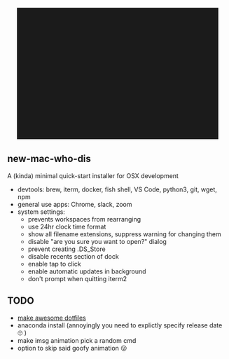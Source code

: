 <p align="center">
  <img width="460" height="300" src="assets/nmwd.gif">
</p>

## new-mac-who-dis

A (kinda) minimal quick-start installer for OSX development

- devtools: brew, iterm, docker, fish shell, VS Code, python3, git, wget, npm
- general use apps: Chrome, slack, zoom
- system settings:
  - prevents workspaces from rearranging 
  - use 24hr clock time format
  - show all filename extensions, suppress warning for changing them
  - disable "are you sure you want to open?" dialog
  - prevent creating .DS_Store
  - disable recents section of dock
  - enable tap to click
  - enable automatic updates in background 
  - don't prompt when quitting iterm2

## TODO

- [make awesome dotfiles](https://github.com/webpro/awesome-dotfiles)
- anaconda install (annoyingly you need to explictly specify release date 🙄 )
- make imsg animation pick a random cmd
- option to skip said goofy animation 😛 
